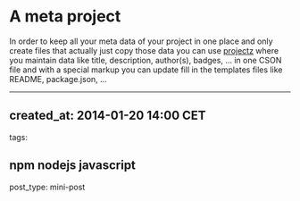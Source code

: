# A meta project

In order to keep all your meta data of your project in one place
and only create files that actually just copy those data
you can use [projectz](https://github.com/bevry/projectz)
where you maintain data like title, description, author(s), badges, ...
in one CSON file and with a special markup you can update
fill in the templates files like README, package.json, ...

---
created_at: 2014-01-20 14:00 CET
---
tags:

npm
nodejs
javascript
---
post_type: mini-post
